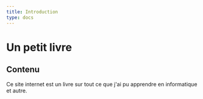 ```yaml
---
title: Introduction
type: docs
---
```


# Un petit livre

## Contenu
Ce site internet est un livre sur tout ce que j'ai pu apprendre en informatique et autre.


